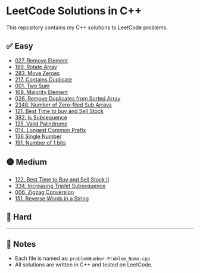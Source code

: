 # LeetCode Solutions in C++

This repository contains my C++ solutions to LeetCode problems.

## ✅ Easy
- [027. Remove Element](027-Remove_Element.cpp)
- [189. Rotate Array](189-Rotate_array.cpp)
- [283. Move Zeroes](283-Move_Zeroes.cpp)
- [217. Contains Duplicate](217-Contains_Duplicate.cpp)
- [001. Two Sum](001-Two_sum.cpp)
- [169. Majority Element](169-Majority_Element.cpp)
- [026. Remove Duplicates from Sorted Array](026-Remove_Duplicates_from_Sorted_Array.cpp)
- [2348. Number of Zero-filed Sub Arrays](2348-Number_of_Zero_Filled_Subarrays.cpp)
- [121. Best Time to buy and Sell Stock](121-Best_Time_to_Buy_and_Sell_Stock.cpp)
- [392. Is Subsequence](392-Is_Subsequence.cpp)
- [125. Valid Palindrome](125-Valid_Palindrome.cpp)
- [014. Longest Common Prefix](014-Longest_Common_Prefix.cpp)
- [136 Single Number](136-Single_Number.cpp)
- [191. Number of 1 bits](191-Number_of_1_bits.cpp)
## 🟡 Medium
- [122. Best Time to Buy and Sell Stock II](122-Best_Time_to_Buy_and_Sell_Stock_II.cpp)
- [334. Increasing Triplet Subsequence](334-Increasing_Triplet_Subsequence.cpp)
- [006. Zigzag Conversion](006-Zigzag_Conversion.cpp)
- [151. Reverse Words in a String](151-Reverse_Words_in_a_String.cpp)
## 🔴 Hard
<!-- Add hard-level problems here later -->

---

## 📌 Notes
- Each file is named as: `problemNumber-Problem_Name.cpp`
- All solutions are written in C++ and tested on LeetCode.
